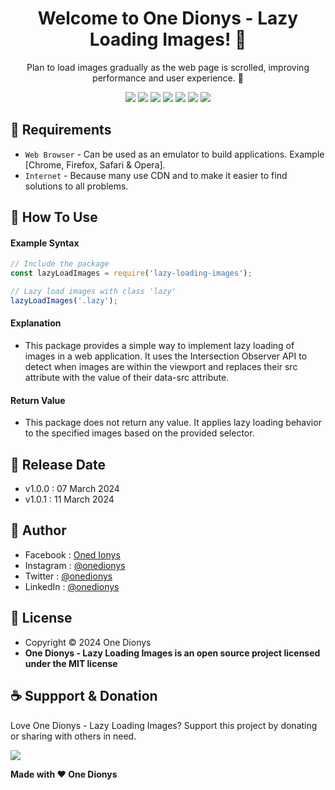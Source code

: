 <h1 align="center">Welcome to One Dionys - Lazy Loading Images! 👋 </h1>

<p align="center">Plan to load images gradually as the web page is scrolled, improving performance and user experience. 💖 </p>

<p align="center">
<img src="https://img.shields.io/github/contributors/onedionys/onedionys-lazy-loading-images?style=flat-square">
<img src="https://img.shields.io/github/issues/onedionys/onedionys-lazy-loading-images?style=flat-square">
<img src="https://img.shields.io/github/stars/onedionys/onedionys-lazy-loading-images?style=flat-square"> 
<img src="https://img.shields.io/github/forks/onedionys/onedionys-lazy-loading-images?style=flat-square">
<img src="https://img.shields.io/github/last-commit/onedionys/onedionys-lazy-loading-images.svg?style=flat-square">
<img src="https://img.shields.io/github/languages/code-size/onedionys/onedionys-lazy-loading-images?style=flat-square">
<img src="https://img.shields.io/github/license/onedionys/onedionys-lazy-loading-images?style=flat-square">
</p>

## 💾 Requirements

* `Web Browser` - Can be used as an emulator to build applications. Example [Chrome, Firefox, Safari & Opera].
* `Internet` - Because many use CDN and to make it easier to find solutions to all problems.

## 🎯 How To Use

#### Example Syntax

```javascript
// Include the package
const lazyLoadImages = require('lazy-loading-images');

// Lazy load images with class 'lazy'
lazyLoadImages('.lazy');
```

#### Explanation

* This package provides a simple way to implement lazy loading of images in a web application. It uses the Intersection Observer API to detect when images are within the viewport and replaces their src attribute with the value of their data-src attribute.

#### Return Value

* This package does not return any value. It applies lazy loading behavior to the specified images based on the provided selector.

## 📆 Release Date

* v1.0.0 : 07 March 2024
* v1.0.1 : 11 March 2024

## 🧑 Author

* Facebook : <a href="https://www.facebook.com/theonedionys"> Oned Ionys</a>
* Instagram : <a href="https://www.instagram.com/onedionys/"> @onedionys</a>
* Twitter : <a href="https://twitter.com/onedionys"> @onedionys</a>
* LinkedIn :  <a href="https://www.linkedin.com/in/onedionys/"> @onedionys</a>

## 📝 License

* Copyright © 2024 One Dionys
* **One Dionys - Lazy Loading Images is an open source project licensed under the MIT license**

## ☕️ Suppport & Donation

Love One Dionys - Lazy Loading Images? Support this project by donating or sharing with others in need.

<a href="https://www.buymeacoffee.com/onedionys"><img src="https://img.shields.io/badge/Buy_Me_A_Coffee-FFDD00?style=for-the-badge&logo=buy-me-a-coffee&logoColor=black"/> </a>

**Made with ❤️ One Dionys**
